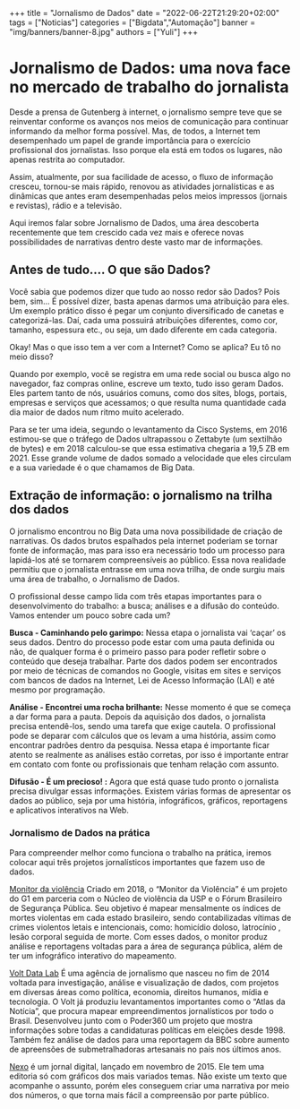 +++
title = "Jornalismo de Dados"
date = "2022-06-22T21:29:20+02:00"
tags = ["Noticias"]
categories = ["Bigdata","Automação"]
banner = "img/banners/banner-8.jpg"
authors = ["Yuli"]
+++

# Jornalismo de Dados: uma nova face no mercado de trabalho do jornalista

Desde a prensa de Gutenberg à internet, o jornalismo sempre teve que se reinventar conforme os avanços nos meios de comunicação para continuar informando da melhor forma possível. Mas, de todos, a Internet tem desempenhado um papel  de grande importância para o exercício profissional dos jornalistas. Isso porque ela  está em todos os lugares, não  apenas restrita ao computador.

Assim, atualmente, por sua facilidade de acesso, o fluxo de informação cresceu,  tornou-se mais rápido, renovou as atividades jornalísticas e as dinâmicas que antes eram desempenhadas pelos meios impressos (jornais e revistas), rádio e a televisão.

Aqui iremos falar sobre Jornalismo de Dados, uma área descoberta recentemente que tem crescido cada vez mais e oferece novas possibilidades de narrativas dentro deste vasto mar de informações.

## Antes de tudo…. O que são Dados?

Você sabia que podemos dizer que tudo ao nosso redor são Dados? Pois bem, sim… É possível dizer, basta apenas darmos uma atribuição para eles. Um exemplo prático disso é pegar um conjunto diversificado de canetas e categorizá-las. Daí, cada uma possuirá atribuições diferentes, como cor, tamanho, espessura etc., ou seja, um dado diferente em cada categoria.

Okay! Mas o que isso tem a ver com a Internet? Como se aplica? Eu tô no meio disso?

Quando por exemplo, você se registra em uma rede social ou busca algo no navegador, faz compras online, escreve um texto, tudo isso geram Dados. Eles partem tanto de nós, usuários comuns, como dos sites, blogs, portais, empresas e  serviços que acessamos; o que resulta numa quantidade cada dia maior de dados num ritmo muito acelerado.

Para se ter uma ideia, segundo o levantamento da Cisco Systems, em 2016 estimou-se que o tráfego de Dados ultrapassou o Zettabyte (um sextilhão de bytes) e em 2018 calculou-se que essa estimativa chegaria a 19,5 ZB em 2021. Esse grande volume de dados somado a velocidade que eles circulam e a sua variedade é o que chamamos de Big Data.

## Extração de informação: o jornalismo na trilha dos dados

O jornalismo encontrou no Big Data uma nova possibilidade de criação de narrativas. Os dados brutos espalhados pela internet poderiam se tornar fonte de informação, mas para isso era necessário todo um processo para lapidá-los  até se tornarem compreensíveis ao público. Essa nova realidade permitiu  que o jornalista entrasse  em uma nova trilha, de onde surgiu mais uma área de trabalho, o Jornalismo de Dados.

O profissional desse campo lida com três etapas importantes para o desenvolvimento do trabalho: a busca; análises e a difusão do conteúdo. Vamos entender um pouco sobre cada um?

**Busca - Caminhando pelo garimpo:** Nessa etapa o jornalista vai ‘caçar’ os seus dados. Dentro do processo pode estar com uma pauta definida ou não, de qualquer forma é o primeiro passo para poder refletir sobre o conteúdo que deseja trabalhar. Parte dos dados podem ser encontrados por meio de técnicas de comandos no Google, visitas em sites e serviços com bancos de dados na Internet, Lei de Acesso Informação (LAI) e até mesmo por programação.

**Análise - Encontrei uma rocha brilhante:** Nesse momento é que se começa a dar forma para a pauta. Depois da aquisição dos dados, o jornalista precisa entendê-los, sendo uma tarefa que exige cautela. O profissional pode se deparar com cálculos que os levam a uma história, assim como encontrar padrões dentro da pesquisa. Nessa etapa é importante ficar atento se realmente as análises estão corretas, por isso é importante entrar em contato com fonte ou profissionais que tenham relação com assunto.

**Difusão - É um precioso! :** Agora que está quase tudo pronto o jornalista precisa divulgar essas informações. Existem várias formas de apresentar os dados ao público, seja por uma história, infográficos, gráficos, reportagens e aplicativos interativos na Web.

### Jornalismo de Dados na prática

Para compreender melhor como funciona o trabalho na prática, iremos colocar aqui três projetos jornalísticos importantes que fazem uso de dados.

[Monitor da violência](https://g1.globo.com/monitor-da-violencia/)
Criado em 2018, o “Monitor da Violência” é um projeto do G1 em parceria com o Núcleo de violência da USP e o Fórum Brasileiro de Segurança Pública. Seu objetivo é mapear mensalmente os índices de mortes violentas em cada estado brasileiro, sendo contabilizadas vítimas de crimes violentos letais e intencionais, como: homicídio doloso, latrocínio , lesão corporal seguida de morte. Com esses dados, o monitor produz análise e reportagens voltadas para a área de segurança pública, além de ter um infográfico interativo do mapeamento.

[Volt Data Lab](https://www.voltdata.info/)
É uma agência de jornalismo que nasceu no fim de 2014 voltada para investigação, análise e visualização de dados, com projetos em diversas áreas como política, economia, direitos humanos, mídia e tecnologia. O Volt já produziu levantamentos importantes como o “Atlas da Notícia”, que procura mapear empreendimentos jornalísticos por todo o Brasil. Desenvolveu junto com o Poder360 um projeto que mostra informações sobre todas a candidaturas políticas em eleições desde 1998. Também fez análise de dados para uma reportagem da BBC sobre aumento de apreensões de submetralhadoras artesanais no país nos últimos anos.

[Nexo](https://www.nexojornal.com.br/grafico/)
é um jornal digital, lançado em novembro de 2015. Ele tem uma editoria só com gráficos dos mais variados temas. Não existe um texto que acompanhe o assunto, porém eles conseguem criar uma narrativa por meio dos números, o que torna mais fácil a compreensão por parte público.
